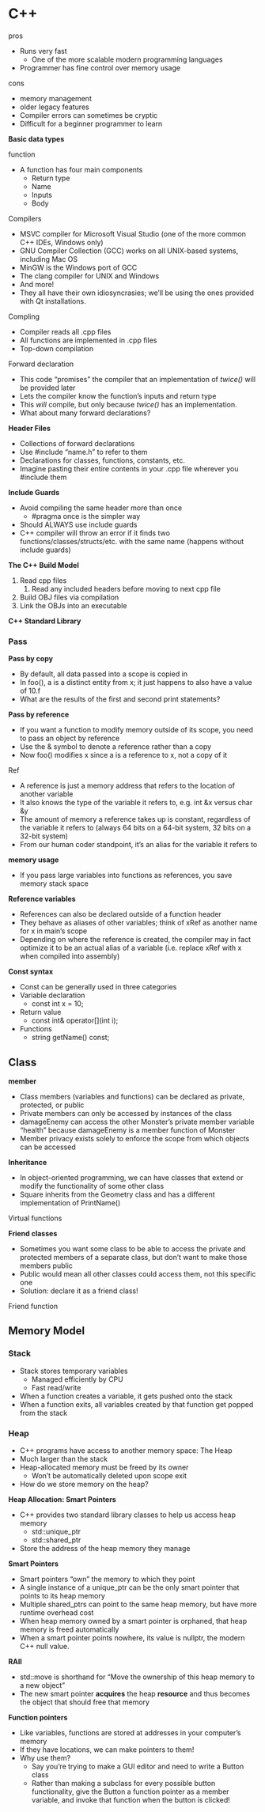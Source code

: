 # C++

pros

- Runs very fast
  - One of the more scalable modern programming languages
- Programmer has fine control over memory usage

cons

- memory management
- older legacy features
- Compiler errors can sometimes be cryptic
- Difficult for a beginner programmer to learn

**Basic data types**



function

- A function has four main components
  - Return type
  - Name
  - Inputs
  - Body

Compilers

- MSVC compiler for Microsoft Visual Studio (one of the more common C++ IDEs, Windows only)
- GNU Compiler Collection (GCC) works on all UNIX-based systems, including Mac OS
- MinGW is the Windows port of GCC
- The clang compiler for UNIX and Windows
- And more!
- They all have their own idiosyncrasies; we’ll be using the ones provided with Qt installations.

Compling

- Compiler reads all .cpp files
- All functions are implemented in .cpp files
- Top-down compilation

Forward declaration

- This code “promises” the
  compiler that an
  implementation of *twice()*
  will be provided later
- Lets the compiler know the
  function’s inputs and return type
- This *will* compile, but only
  because *twice()* has an
  implementation.
- What about many forward declarations?

**Header Files**

- Collections of forward declarations
- Use #include “name.h” to refer to them
- Declarations for classes, functions, constants, etc.
- Imagine pasting their entire contents in your .cpp file wherever you #include them

**Include Guards**

- Avoid compiling the same header more than once
  - \#pragma once is the simpler way
- Should ALWAYS use include guards
- C++ compiler will throw an error if it finds two functions/classes/structs/etc. with the same name (happens without include guards)

**The C++ Build Model**

1. Read cpp files
   1. Read any included headers before moving to next cpp file
2. Build OBJ files via compilation
3. Link the OBJs into an executable

**C++ Standard Library**

### Pass

**Pass by copy**

- By default, all data passed into a scope is copied in
- In foo(), a is a distinct entity from x; it just happens to also have a value of 10.f
- What are the results of the first and second print statements? 

**Pass by reference**

- If you want a function to modify memory outside of its scope, you need to pass an object by reference
- Use the & symbol to denote a reference rather than a copy
- Now foo() modifies x since a is a reference to x, not a copy of it

Ref

- A reference is just a memory address that refers to the location of another variable
- It also knows the type of the variable it refers to, e.g. int &x versus char &y
- The amount of memory a reference takes up is constant, regardless of the variable it refers to (always 64 bits on a 64-bit system, 32 bits on a 32-bit system)
- From our human coder standpoint, it’s an alias for the variable it refers to

**memory usage**

- If you pass large variables into functions as references, you save memory stack space

**Reference variables**

- References can also be declared outside of a function header
- They behave as aliases of other variables; think of xRef as another name for x in main’s scope
- Depending on where the reference is created, the compiler may in fact optimize it to be an actual alias of a variable (i.e. replace xRef with x when compiled into assembly)

**Const syntax**

- Const can be generally used in three categories
- Variable declaration
  - const int x = 10;
- Return value
  - const int& operator[](int i);
- Functions
  - string getName() const;

## Class

**member**

- Class members (variables and functions) can be declared as private, protected, or public
- Private members can only be accessed by instances of the class
- damageEnemy can access the other Monster’s private member variable “health” because damageEnemy is a member function of Monster
- Member privacy exists solely to enforce the scope from which objects can be accessed

**Inheritance**

- In object-oriented programming, we can have classes that extend or modify the functionality of some other class
- Square inherits from the Geometry class and has a different implementation of PrintName()

Virtual functions

**Friend classes**

- Sometimes you want some class to be able to access the private and protected members of a separate class, but don’t want to make those members public
- Public would mean all other classes could access them, not this specific one
- Solution: declare it as a friend class!

Friend function

## Memory Model

### **Stack**

- Stack stores temporary variables
  - Managed efficiently by CPU
  - Fast read/write
- When a function creates a variable, it gets pushed onto the stack
- When a function exits, all variables created by that function get popped from the stack

### Heap

- C++ programs have access to another memory space: The Heap
- Much larger than the stack
- Heap-allocated memory must be freed by its owner
  - Won’t be automatically deleted upon scope exit
- How do we store memory on the heap?

**Heap Allocation: Smart Pointers**

- C++ provides two standard library classes to help us access heap memory
  - std::unique_ptr
  - std::shared_ptr
- Store the address of the heap memory they manage

**Smart Pointers**

- Smart pointers “own” the memory to which they point
- A single instance of a unique_ptr can be the only smart pointer that points to its heap memory
- Multiple shared_ptrs can point to the same heap memory, but have more runtime overhead cost
- When heap memory owned by a smart pointer is orphaned, that heap memory is freed automatically
- When a smart pointer points nowhere, its value is nullptr, the modern C++ null value.

**RAII**

- std::move is shorthand for “Move the ownership of this heap memory to a new object”
- The new smart pointer **acquires** the heap **resource** and thus becomes the object that should free that memory

**Function pointers**

- Like variables, functions are stored at addresses in your computer’s memory
- If they have locations, we can make pointers to them!
- Why use them?
  - Say you’re trying to make a GUI editor and need to write a Button class
  - Rather than making a subclass for every possible button functionality, give the Button a function pointer as a member variable, and invoke that function when the button is clicked!
